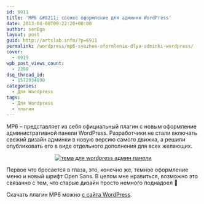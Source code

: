 ```yaml
---
id: 6911
title: 'MP6 &#8211; свежее оформление для админки WordPress'
date: 2013-04-08T09:22:20+00:00
author: serEga
layout: post
guid: http://artslab.info/?p=6911
permalink: /wordpress/mp6-svezhee-oformlenie-dlya-adminki-wordpress/
cover:
  - 6919
wpb_post_views_count:
  - 2398
dsq_thread_id:
  - 1572934890
categories:
  - Для Wordpress
tags:
  - Для Wordpress
  - плагин
---
```

MP6 &#8211; представляет из себя официальный плагин с новым оформление административной панели WordPress. Разработчики не стали включать свежий дизайн админки в новую версию самого движка, а решили опубликовать его в виде отдельного дополнения для всех желающих.

<center>
  <a href="http://googledrive.com/host/0B9lHVSSSdxdxd0hjdUdmRzY3Tjg/m6_wordpress_adminka.jpg"><img src="http://googledrive.com/host/0B9lHVSSSdxdxd0hjdUdmRzY3Tjg/m6_wordpress_adminka-300x145.jpg" alt="тема для wordpress админ панели" class="aligncenter size-medium wp-image-6913" srcset="http://googledrive.com/host/0B9lHVSSSdxdxd0hjdUdmRzY3Tjg/m6_wordpress_adminka-300x145.jpg 300w, http://googledrive.com/host/0B9lHVSSSdxdxd0hjdUdmRzY3Tjg/m6_wordpress_adminka-1024x498.jpg 1024w, http://googledrive.com/host/0B9lHVSSSdxdxd0hjdUdmRzY3Tjg/m6_wordpress_adminka.jpg 1509w" sizes="(max-width: 300px) 100vw, 300px" /></a>
</center>

Первое что бросается в глаза, это, конечно же, темное оформление меню и новый шрифт Open Sans. В целом мне нравиться, возможно это связанно с тем, что старые дизайн просто немного поднадоел 🙂

Скачать плагин MP6 можно [с сайта WordPress](http://wordpress.org/extend/plugins/mp6/).